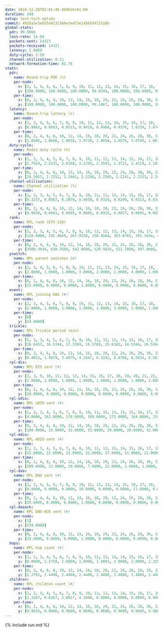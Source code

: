 ```yaml
---
date: 2018-12-28T02:01:45.494616+01:00
duration: 240
setup: test-tsch-optims
commit: 4928a5e1e035d42313b0e3ed73e14565d972510b
global-stats:
  pdr: 99.9860
  loss-rate: 1e-04
  packets-sent: 14323
  packets-received: 14321
  latency: 1.0469
  duty-cycle: 2.50
  channel-utilization: 0.11
  network-formation-time: 82.78
stats:
  pdr:
    name: Round-trip PDR (%)
    per-node:
      x: [2, 3, 4, 5, 6, 7, 8, 9, 10, 11, 12, 13, 14, 15, 16, 17, 18, 19, 20, 21, 22, 23, 24, 25]
      y: [100.0000, 100.0000, 100.0000, 99.8344, 100.0000, 100.0000, 99.8342, 100.0000, 100.0000, 100.0000, 100.0000, 100.0000, 100.0000, 100.0000, 100.0000, 100.0000, 100.0000, 100.0000, 100.0000, 100.0000, 100.0000, 100.0000, 100.0000, 100.0000]
    per-time:
      x: [0, 2, 4, 6, 8, 10, 12, 14, 16, 18, 20, 22, 24, 26, 28, 30, 32, 34, 36, 38, 40, 42, 44, 46, 48, 50, 52, 54, 56, 58, 60, 62, 64, 66, 68, 70, 72, 74, 76, 78, 80, 82, 84, 86, 88, 90, 92, 94, 96, 98, 100, 102, 104, 106, 108, 110, 112, 114, 116, 118, 120, 122, 124, 126, 128, 130, 132, 134, 136, 138, 140, 142, 144, 146, 148, 150, 152, 154, 156, 158, 160, 162, 164, 166, 168, 170, 172, 174, 176, 178, 180, 182, 184, 186, 188, 190, 192, 194, 196, 198, 200, 202, 204, 206, 208, 210, 212, 214, 216, 218, 220, 222, 224, 226, 228, 230, 232, 234, 236, 238, 240]
      y: [100.0000, 100.0000, 100.0000, 99.1667, 100.0000, 100.0000, 100.0000, 100.0000, 100.0000, 100.0000, 100.0000, 100.0000, 100.0000, 100.0000, 100.0000, 100.0000, 100.0000, 100.0000, 100.0000, 100.0000, 100.0000, 100.0000, 100.0000, 100.0000, 100.0000, 100.0000, 100.0000, 100.0000, 100.0000, 100.0000, 100.0000, 100.0000, 100.0000, 100.0000, 100.0000, 100.0000, 100.0000, 100.0000, 100.0000, 100.0000, 100.0000, 100.0000, 100.0000, 100.0000, 100.0000, 100.0000, 100.0000, 100.0000, 100.0000, 100.0000, 100.0000, 100.0000, 100.0000, 100.0000, 100.0000, 100.0000, 100.0000, 100.0000, 100.0000, 100.0000, 100.0000, 100.0000, 100.0000, 100.0000, 100.0000, 100.0000, 100.0000, 100.0000, 100.0000, 100.0000, 100.0000, 100.0000, 100.0000, 100.0000, 100.0000, 100.0000, 100.0000, 100.0000, 100.0000, 100.0000, 100.0000, 100.0000, 100.0000, 100.0000, 100.0000, 100.0000, 100.0000, 100.0000, 100.0000, 100.0000, 100.0000, 100.0000, 100.0000, 100.0000, 100.0000, 100.0000, 100.0000, 100.0000, 99.1667, 100.0000, 100.0000, 100.0000, 100.0000, 100.0000, 100.0000, 100.0000, 100.0000, 100.0000, 100.0000, 100.0000, 100.0000, 100.0000, 100.0000, 100.0000, 100.0000, 100.0000, 100.0000, 100.0000, 100.0000, 100.0000, null]
  latency:
    name: Round-trip latency (s)
    per-node:
      x: [2, 3, 4, 5, 6, 7, 8, 9, 10, 11, 12, 13, 14, 15, 16, 17, 18, 19, 20, 21, 22, 23, 24, 25]
      y: [0.8961, 0.8603, 0.8515, 0.9419, 0.9960, 0.9376, 1.0239, 1.0746, 0.9350, 1.0395, 1.0172, 0.9394, 1.0137, 1.0535, 1.0600, 1.1240, 1.0889, 1.0707, 1.1013, 1.2042, 1.1997, 1.2474, 1.2442, 1.1997]
    per-time:
      x: [0, 2, 4, 6, 8, 10, 12, 14, 16, 18, 20, 22, 24, 26, 28, 30, 32, 34, 36, 38, 40, 42, 44, 46, 48, 50, 52, 54, 56, 58, 60, 62, 64, 66, 68, 70, 72, 74, 76, 78, 80, 82, 84, 86, 88, 90, 92, 94, 96, 98, 100, 102, 104, 106, 108, 110, 112, 114, 116, 118, 120, 122, 124, 126, 128, 130, 132, 134, 136, 138, 140, 142, 144, 146, 148, 150, 152, 154, 156, 158, 160, 162, 164, 166, 168, 170, 172, 174, 176, 178, 180, 182, 184, 186, 188, 190, 192, 194, 196, 198, 200, 202, 204, 206, 208, 210, 212, 214, 216, 218, 220, 222, 224, 226, 228, 230, 232, 234, 236, 238, 240]
      y: [1.0586, 1.0666, 1.0638, 1.0739, 1.0654, 1.0576, 1.0749, 1.0635, 1.0757, 1.0656, 1.0823, 1.0466, 1.0651, 1.0602, 1.0563, 1.0666, 1.0574, 1.0536, 1.0613, 1.0541, 1.0640, 1.0652, 1.0696, 1.0464, 1.0414, 1.0588, 1.0388, 1.0840, 1.0633, 1.0419, 1.0403, 1.0658, 1.0251, 1.0588, 1.0638, 1.0571, 1.0468, 1.0800, 1.0779, 1.0500, 1.0587, 1.0551, 1.0649, 1.0313, 1.0509, 1.0731, 1.0635, 1.0713, 1.1061, 1.0964, 1.0755, 1.1155, 1.1030, 1.0726, 1.0501, 1.0497, 1.0516, 1.0490, 1.0850, 1.0683, 1.0689, 1.0492, 1.0433, 1.0400, 1.0528, 1.0492, 1.0342, 1.0659, 1.0478, 1.0337, 1.0518, 1.0438, 1.0214, 1.0258, 1.0243, 1.0369, 1.0473, 1.0459, 1.0485, 1.0297, 1.0403, 1.0407, 1.0373, 1.0450, 1.0468, 1.0167, 1.0177, 1.0212, 1.0283, 1.0093, 1.0416, 1.0306, 1.0279, 1.0305, 1.0280, 1.0341, 1.0286, 1.0119, 1.0267, 1.0237, 1.0197, 1.0302, 1.0069, 1.0291, 1.0190, 1.0203, 1.0172, 1.0260, 1.0145, 1.0007, 1.0051, 1.0204, 1.0370, 1.0183, 1.0147, 1.0261, 1.0093, 1.0279, 1.0038, 0.9979, null]
  duty-cycle:
    name: Radio duty cycle (%)
    per-node:
      x: [1, 2, 3, 4, 5, 6, 7, 8, 9, 10, 11, 12, 13, 14, 15, 16, 17, 18, 19, 20, 21, 22, 23, 24, 25]
      y: [2.7924, 2.2131, 2.8160, 3.1293, 2.3593, 2.3721, 2.4119, 2.1827, 2.1918, 2.2057, 2.1758, 2.2266, 2.9527, 2.3711, 2.2671, 2.2744, 2.4790, 2.4575, 2.3447, 2.5079, 2.3344, 2.3260, 2.3292, 2.4451, 2.4430]
    per-time:
      x: [0, 2, 4, 6, 8, 10, 12, 14, 16, 18, 20, 22, 24, 26, 28, 30, 32, 34, 36, 38, 40, 42, 44, 46, 48, 50, 52, 54, 56, 58, 60, 62, 64, 66, 68, 70, 72, 74, 76, 78, 80, 82, 84, 86, 88, 90, 92, 94, 96, 98, 100, 102, 104, 106, 108, 110, 112, 114, 116, 118, 120, 122, 124, 126, 128, 130, 132, 134, 136, 138, 140, 142, 144, 146, 148, 150, 152, 154, 156, 158, 160, 162, 164, 166, 168, 170, 172, 174, 176, 178, 180, 182, 184, 186, 188, 190, 192, 194, 196, 198, 200, 202, 204, 206, 208, 210, 212, 214, 216, 218, 220, 222, 224, 226, 228, 230, 232, 234, 236, 238]
      y: [24.5957, 2.2552, 2.2441, 2.2298, 2.2565, 2.2241, 2.2323, 2.2434, 2.2570, 2.2343, 2.2298, 2.2310, 2.2250, 2.2326, 2.2789, 2.2357, 2.2309, 2.2297, 2.2259, 2.2172, 2.2257, 2.2248, 2.2227, 2.2313, 2.2237, 2.2135, 2.2302, 2.2138, 2.2661, 2.2428, 2.2166, 2.2219, 2.2390, 2.2043, 2.2264, 2.2292, 2.2239, 2.8545, 2.7791, 2.7454, 2.2352, 2.2341, 2.2157, 2.2503, 2.1991, 2.2180, 2.2268, 2.2091, 2.2538, 2.2698, 2.2427, 2.2545, 2.2560, 2.2368, 2.2205, 2.2130, 2.2294, 2.2451, 2.2202, 2.2357, 2.2309, 2.2285, 2.2144, 2.2136, 2.2120, 2.2170, 2.2185, 2.2250, 2.2427, 2.2124, 2.2182, 2.2388, 2.2204, 2.2079, 2.2119, 2.2006, 2.2210, 2.2380, 2.2270, 2.2273, 2.2137, 2.2198, 2.2349, 2.2378, 2.2415, 2.2497, 2.2223, 2.2219, 2.2222, 2.2089, 2.2070, 2.2368, 2.2143, 2.2153, 2.2239, 2.2210, 2.2205, 2.2182, 2.2203, 2.2465, 2.2253, 2.2352, 2.2173, 2.2322, 2.2430, 2.2210, 2.2358, 2.2213, 2.2534, 2.2187, 2.2091, 2.2403, 2.2343, 2.2595, 2.2277, 2.2367, 2.2322, 2.2339, 2.2352, 2.1926]
  channel-utilization:
    name: Channel utilization (%)
    per-node:
      x: [1, 2, 3, 4, 5, 6, 7, 8, 9, 10, 11, 12, 13, 14, 15, 16, 17, 18, 19, 20, 21, 22, 23, 24, 25]
      y: [0.3257, 0.0563, 0.2070, 0.4650, 0.0319, 0.0299, 0.0313, 0.0343, 0.0316, 0.0862, 0.0345, 0.0612, 0.3316, 0.0320, 0.0487, 0.0301, 0.0382, 0.0665, 0.0685, 0.0797, 0.0325, 0.0515, 0.0328, 0.0311, 0.0318]
    per-time:
      x: [0, 2, 4, 6, 8, 10, 12, 14, 16, 18, 20, 22, 24, 26, 28, 30, 32, 34, 36, 38, 40, 42, 44, 46, 48, 50, 52, 54, 56, 58, 60, 62, 64, 66, 68, 70, 72, 74, 76, 78, 80, 82, 84, 86, 88, 90, 92, 94, 96, 98, 100, 102, 104, 106, 108, 110, 112, 114, 116, 118, 120, 122, 124, 126, 128, 130, 132, 134, 136, 138, 140, 142, 144, 146, 148, 150, 152, 154, 156, 158, 160, 162, 164, 166, 168, 170, 172, 174, 176, 178, 180, 182, 184, 186, 188, 190, 192, 194, 196, 198, 200, 202, 204, 206, 208, 210, 212, 214, 216, 218, 220, 222, 224, 226, 228, 230, 232, 234, 236, 238]
      y: [0.0838, 0.0941, 0.0895, 0.0885, 0.0932, 0.0857, 0.0891, 0.0923, 0.0940, 0.0916, 0.0880, 0.0908, 0.0877, 0.0889, 0.1032, 0.0892, 0.0891, 0.0878, 0.0888, 0.0872, 0.0896, 0.0874, 0.0873, 0.0893, 0.0870, 0.0827, 0.0899, 0.0842, 0.0993, 0.0927, 0.0867, 0.0852, 0.0915, 0.0821, 0.0868, 0.0885, 0.0881, 0.2415, 0.1943, 0.1714, 0.0872, 0.0917, 0.0854, 0.0968, 0.0808, 0.0861, 0.0883, 0.0844, 0.0979, 0.1005, 0.0946, 0.0982, 0.0965, 0.0934, 0.0874, 0.0853, 0.0905, 0.0930, 0.0859, 0.0905, 0.0898, 0.0892, 0.0862, 0.0864, 0.0858, 0.0857, 0.0876, 0.0880, 0.0932, 0.0846, 0.0882, 0.0919, 0.0880, 0.0843, 0.0844, 0.0802, 0.0863, 0.0893, 0.0894, 0.0893, 0.0853, 0.0885, 0.0918, 0.0919, 0.0920, 0.0949, 0.0857, 0.0872, 0.0879, 0.0830, 0.0839, 0.0943, 0.0847, 0.0854, 0.0865, 0.0855, 0.0875, 0.0869, 0.0882, 0.0950, 0.0886, 0.0897, 0.0853, 0.0890, 0.0924, 0.0861, 0.0912, 0.0866, 0.0961, 0.0868, 0.0830, 0.0908, 0.0914, 0.0971, 0.0890, 0.0907, 0.0914, 0.0896, 0.0912, 0.0760]
  rank:
    name: RPL rank (ETX-128)
    per-node:
      x: [1, 2, 3, 4, 5, 6, 7, 8, 9, 10, 11, 12, 13, 14, 15, 16, 17, 18, 19, 20, 21, 22, 23, 24, 25]
      y: [128.0000, 291.9669, 267.9150, 258.4564, 363.8765, 391.1694, 400.9793, 524.7623, 530.3527, 391.5537, 560.4362, 397.4523, 405.7925, 536.8388, 517.8066, 565.7184, 816.8245, 553.3004, 538.5685, 580.6255, 705.0518, 672.5992, 994.5466, 987.6815, 748.2286]
    per-time:
      x: [0, 2, 4, 6, 8, 10, 12, 14, 16, 18, 20, 22, 24, 26, 28, 30, 32, 34, 36, 38, 40, 42, 44, 46, 48, 50, 52, 54, 56, 58, 60, 62, 64, 66, 68, 70, 72, 74, 76, 78, 80, 82, 84, 86, 88, 90, 92, 94, 96, 98, 100, 102, 104, 106, 108, 110, 112, 114, 116, 118, 120, 122, 124, 126, 128, 130, 132, 134, 136, 138, 140, 142, 144, 146, 148, 150, 152, 154, 156, 158, 160, 162, 164, 166, 168, 170, 172, 174, 176, 178, 180, 182, 184, 186, 188, 190, 192, 194, 196, 198, 200, 202, 204, 206, 208, 210, 212, 214, 216, 218, 220, 222, 224, 226, 228, 230, 232, 234, 236, 238]
      y: [3508.3649, 630.7600, 542.6600, 529.9020, 511.7800, 497.9600, 503.9800, 521.7400, 499.6000, 499.0000, 493.0196, 491.4800, 492.8824, 489.2600, 519.3529, 495.7200, 493.5400, 494.4400, 507.8431, 511.4118, 512.6275, 512.0400, 512.3600, 508.5882, 501.0800, 490.7843, 487.8600, 495.8627, 494.7200, 493.7200, 497.8000, 509.3529, 512.1800, 502.6000, 498.4600, 501.4200, 497.2308, 328.0593, 286.8650, 277.5697, 346.7907, 484.9804, 477.6667, 506.4800, 503.2000, 506.0800, 499.4800, 501.5490, 518.5091, 488.5200, 488.8800, 495.9600, 498.1200, 493.1961, 487.0196, 478.6400, 481.9020, 487.1800, 494.2549, 484.8600, 487.4200, 477.3725, 474.7500, 467.6400, 466.0000, 469.6078, 479.2308, 475.9400, 489.2745, 487.2000, 483.5294, 487.4510, 479.8039, 468.4600, 464.3000, 463.8200, 466.3400, 463.1400, 467.6200, 467.7800, 473.2400, 494.0000, 492.5600, 499.8077, 490.2600, 501.6200, 490.6600, 481.9020, 476.5098, 473.0800, 475.5385, 481.7600, 474.1800, 475.6200, 474.8600, 477.0600, 478.3000, 475.5294, 475.5098, 475.8462, 472.3800, 474.7800, 471.1400, 470.8800, 477.9400, 477.9400, 475.1765, 475.7200, 480.0755, 469.2600, 469.5600, 469.2745, 469.5800, 480.8200, 480.7600, 481.4200, 490.6000, 500.2000, 491.3529, 486.7800]
  pswitch:
    name: RPL parent switches (#)
    per-node:
      x: [2, 3, 4, 5, 6, 7, 8, 9, 10, 11, 12, 13, 14, 15, 16, 17, 18, 19, 20, 21, 22, 23, 24, 25]
      y: [2.0000, 1.0000, 1.0000, 3.0000, 2.0000, 2.0000, 4.0000, 1.0000, 2.0000, 3.0000, 1.0000, 1.0000, 2.0000, 3.0000, 5.0000, 5.0000, 3.0000, 1.0000, 3.0000, 11.0000, 2.0000, 7.0000, 8.0000, 6.0000]
    per-time:
      x: [0, 2, 4, 6, 8, 10, 12, 14, 16, 18, 20, 22, 24, 26, 28, 30, 32, 34, 36, 38, 40, 42, 44, 46, 48, 50, 52, 54, 56, 58, 60, 62, 64, 66, 68, 70, 72, 74, 76, 78, 80, 82, 84, 86, 88, 90, 92, 94, 96, 98, 100, 102, 104, 106, 108, 110, 112, 114, 116, 118, 120, 122, 124, 126, 128, 130, 132, 134, 136, 138, 140, 142, 144, 146, 148, 150, 152, 154, 156, 158, 160, 162, 164, 166, 168, 170, 172, 174, 176, 178, 180, 182, 184, 186, 188, 190, 192, 194, 196, 198, 200, 202, 204, 206, 208, 210, 212, 214, 216, 218, 220, 222, 224, 226, 228, 230, 232, 234, 236]
      y: [25.0000, 0.0000, 0.0000, 1.0000, 0.0000, 0.0000, 0.0000, 0.0000, 0.0000, 0.0000, 1.0000, 0.0000, 1.0000, 0.0000, 1.0000, 0.0000, 0.0000, 0.0000, 1.0000, 1.0000, 1.0000, 0.0000, 0.0000, 1.0000, 0.0000, 1.0000, 0.0000, 1.0000, 0.0000, 0.0000, 0.0000, 1.0000, 0.0000, 0.0000, 0.0000, 0.0000, 2.0000, 0.0000, 0.0000, 1.0000, 0.0000, 1.0000, 1.0000, 0.0000, 0.0000, 0.0000, 0.0000, 1.0000, 5.0000, 0.0000, 0.0000, 0.0000, 0.0000, 1.0000, 1.0000, 0.0000, 1.0000, 0.0000, 1.0000, 0.0000, 0.0000, 1.0000, 2.0000, 0.0000, 0.0000, 1.0000, 2.0000, 0.0000, 1.0000, 0.0000, 1.0000, 1.0000, 1.0000, 0.0000, 0.0000, 0.0000, 0.0000, 0.0000, 0.0000, 0.0000, 0.0000, 2.0000, 0.0000, 2.0000, 0.0000, 0.0000, 0.0000, 1.0000, 1.0000, 0.0000, 2.0000, 0.0000, 0.0000, 0.0000, 0.0000, 0.0000, 0.0000, 1.0000, 1.0000, 2.0000, 0.0000, 0.0000, 0.0000, 0.0000, 0.0000, 0.0000, 1.0000, 0.0000, 3.0000, 0.0000, 0.0000, 1.0000, 0.0000, 0.0000, 0.0000, 0.0000, 0.0000, 0.0000, 1.0000]
  event:
    name: RPL joining DAG (#)
    per-node:
      x: [2, 3, 4, 5, 6, 7, 8, 9, 10, 11, 12, 13, 14, 15, 16, 17, 18, 19, 20, 21, 22, 23, 24, 25]
      y: [1.0000, 1.0000, 1.0000, 1.0000, 1.0000, 1.0000, 1.0000, 1.0000, 1.0000, 1.0000, 1.0000, 1.0000, 1.0000, 1.0000, 1.0000, 1.0000, 1.0000, 1.0000, 1.0000, 1.0000, 1.0000, 1.0000, 1.0000, 1.0000]
    per-time:
      x: [0]
      y: [24.0000]
  trickle:
    name: RPL Trickle period (min)
    per-node:
      x: [1, 2, 3, 4, 5, 6, 7, 8, 9, 10, 11, 12, 13, 14, 15, 16, 17, 18, 19, 20, 21, 22, 23, 24, 25]
      y: [16.6457, 16.5344, 17.3369, 16.5769, 15.6182, 16.5344, 16.5344, 16.0119, 16.5228, 16.5344, 16.5382, 16.5304, 16.5304, 16.5344, 16.5382, 16.5453, 16.5384, 16.5306, 16.5251, 16.5306, 16.5608, 16.5338, 16.5460, 16.4795, 16.6094]
    per-time:
      x: [0, 2, 4, 6, 8, 10, 12, 14, 16, 18, 20, 22, 24, 26, 28, 30, 32, 34, 36, 38, 40, 42, 44, 46, 48, 50, 52, 54, 56, 58, 60, 62, 64, 66, 68, 70, 72, 74, 76, 78, 80, 82, 84, 86, 88, 90, 92, 94, 96, 98, 100, 102, 104, 106, 108, 110, 112, 114, 116, 118, 120, 122, 124, 126, 128, 130, 132, 134, 136, 138, 140, 142, 144, 146, 148, 150, 152, 154, 156, 158, 160, 162, 164, 166, 168, 170, 172, 174, 176, 178, 180, 182, 184, 186, 188, 190, 192, 194, 196, 198, 200, 202, 204, 206, 208, 210, 212, 214, 216, 218, 220, 222, 224, 226, 228, 230, 232, 234, 236, 238]
      y: [0.4031, 1.9879, 3.4079, 4.2847, 6.3242, 8.4760, 8.5634, 8.5634, 9.0877, 17.1267, 16.9623, 17.1267, 17.3049, 17.4763, 17.4763, 17.4763, 17.4763, 17.4763, 17.4763, 17.4763, 17.4763, 17.4763, 17.4763, 17.4763, 17.4763, 17.4763, 17.4763, 17.4763, 17.4763, 17.4763, 17.4763, 17.4763, 17.4763, 17.4763, 17.4763, 17.4763, 17.4763, 17.4763, 17.4763, 17.4763, 17.4763, 17.4763, 17.4763, 17.4763, 17.4763, 17.4763, 17.4763, 17.4763, 17.4763, 17.4763, 17.4763, 17.4763, 17.4763, 17.4763, 17.4763, 17.4763, 17.4763, 17.4763, 17.4763, 17.4763, 17.4763, 17.4763, 17.4763, 17.4763, 17.4763, 17.4763, 17.4763, 17.4763, 17.4763, 17.4763, 17.4763, 17.4763, 17.4763, 17.4763, 17.4763, 17.4763, 17.4763, 17.4763, 17.4763, 17.4763, 17.4763, 17.4763, 17.4763, 17.4763, 17.4763, 17.4763, 17.4763, 17.4763, 17.4763, 17.4763, 17.4763, 17.4763, 17.4763, 17.4763, 17.4763, 17.4763, 17.4763, 17.4763, 17.4763, 16.4956, 16.8646, 16.9520, 16.9520, 17.0394, 17.1267, 17.1267, 17.1336, 17.1267, 17.4763, 17.4763, 17.4763, 17.4763, 17.4763, 17.4763, 17.4763, 17.4763, 17.4763, 17.4763, 17.4763, 17.4763]
  rpl-dis:
    name: RPL DIS sent (#)
    per-node:
      x: [2, 3, 9, 10, 11, 12, 13, 14, 15, 16, 17, 18, 19, 20, 21, 22, 23, 24, 25]
      y: [1.0000, 2.0000, 1.0000, 1.0000, 1.0000, 1.0000, 1.0000, 2.0000, 1.0000, 1.0000, 1.0000, 1.0000, 1.0000, 1.0000, 1.0000, 1.0000, 1.0000, 2.0000, 1.0000]
    per-time:
      x: [0, 2, 4, 6, 8, 10, 12, 14, 16, 18, 20, 22, 24, 26, 28, 30, 32, 34, 36, 38, 40, 42, 44, 46, 48, 50, 52, 54, 56, 58, 60, 62, 64, 66, 68, 70, 72, 74, 76]
      y: [20.0000, 0.0000, 0.0000, 0.0000, 0.0000, 0.0000, 0.0000, 0.0000, 0.0000, 0.0000, 0.0000, 0.0000, 0.0000, 0.0000, 0.0000, 0.0000, 0.0000, 0.0000, 0.0000, 0.0000, 0.0000, 0.0000, 0.0000, 0.0000, 0.0000, 0.0000, 0.0000, 0.0000, 0.0000, 0.0000, 0.0000, 0.0000, 0.0000, 0.0000, 0.0000, 0.0000, 0.0000, 0.0000, 2.0000]
  rpl-udio:
    name: RPL uDIO sent (#)
    per-node:
      x: [1, 2, 3, 4, 5, 6, 7, 8, 9, 10, 11, 12, 13, 14, 15, 16, 17, 18, 19, 20, 21, 22, 23, 24, 25]
      y: [4.0000, 162.0000, 170.0000, 109.0000, 171.0000, 164.0000, 159.0000, 164.0000, 166.0000, 167.0000, 161.0000, 162.0000, 115.0000, 168.0000, 169.0000, 167.0000, 164.0000, 164.0000, 151.0000, 169.0000, 169.0000, 167.0000, 160.0000, 168.0000, 172.0000]
    per-time:
      x: [0, 2, 4, 6, 8, 10, 12, 14, 16, 18, 20, 22, 24, 26, 28, 30, 32, 34, 36, 38, 40, 42, 44, 46, 48, 50, 52, 54, 56, 58, 60, 62, 64, 66, 68, 70, 72, 74, 76, 78, 80, 82, 84, 86, 88, 90, 92, 94, 96, 98, 100, 102, 104, 106, 108, 110, 112, 114, 116, 118, 120, 122, 124, 126, 128, 130, 132, 134, 136, 138, 140, 142, 144, 146, 148, 150, 152, 154, 156, 158, 160, 162, 164, 166, 168, 170, 172, 174, 176, 178, 180, 182, 184, 186, 188, 190, 192, 194, 196, 198, 200, 202, 204, 206, 208, 210, 212, 214, 216, 218, 220, 222, 224, 226, 228, 230, 232, 234, 236, 238, 240]
      y: [100.0000, 35.0000, 32.0000, 33.0000, 29.0000, 28.0000, 32.0000, 38.0000, 29.0000, 34.0000, 29.0000, 30.0000, 31.0000, 32.0000, 36.0000, 34.0000, 30.0000, 30.0000, 27.0000, 25.0000, 34.0000, 30.0000, 30.0000, 32.0000, 32.0000, 34.0000, 27.0000, 31.0000, 35.0000, 29.0000, 30.0000, 37.0000, 31.0000, 32.0000, 30.0000, 29.0000, 30.0000, 45.0000, 34.0000, 33.0000, 27.0000, 29.0000, 28.0000, 36.0000, 32.0000, 31.0000, 34.0000, 35.0000, 40.0000, 30.0000, 31.0000, 31.0000, 31.0000, 35.0000, 33.0000, 29.0000, 34.0000, 32.0000, 28.0000, 31.0000, 31.0000, 29.0000, 33.0000, 36.0000, 31.0000, 30.0000, 25.0000, 29.0000, 36.0000, 34.0000, 33.0000, 28.0000, 29.0000, 29.0000, 31.0000, 36.0000, 34.0000, 33.0000, 28.0000, 33.0000, 28.0000, 28.0000, 32.0000, 29.0000, 31.0000, 35.0000, 28.0000, 31.0000, 29.0000, 30.0000, 35.0000, 27.0000, 34.0000, 34.0000, 29.0000, 34.0000, 24.0000, 31.0000, 33.0000, 34.0000, 33.0000, 31.0000, 31.0000, 32.0000, 35.0000, 28.0000, 37.0000, 32.0000, 31.0000, 27.0000, 29.0000, 31.0000, 35.0000, 28.0000, 34.0000, 34.0000, 37.0000, 34.0000, 29.0000, 30.0000, 4.0000]
  rpl-mdio:
    name: RPL mDIO sent (#)
    per-node:
      x: [1, 2, 3, 4, 5, 6, 7, 8, 9, 10, 11, 12, 13, 14, 15, 16, 17, 18, 19, 20, 21, 22, 23, 24, 25]
      y: [22.0000, 22.0000, 23.0000, 22.0000, 27.0000, 21.0000, 21.0000, 28.0000, 20.0000, 20.0000, 20.0000, 21.0000, 22.0000, 20.0000, 21.0000, 20.0000, 20.0000, 21.0000, 20.0000, 20.0000, 20.0000, 20.0000, 21.0000, 21.0000, 20.0000]
    per-time:
      x: [0, 2, 4, 6, 8, 10, 12, 14, 16, 18, 20, 22, 24, 26, 28, 30, 32, 34, 36, 38, 40, 42, 44, 46, 48, 50, 52, 54, 56, 58, 60, 62, 64, 66, 68, 70, 72, 74, 76, 78, 80, 82, 84, 86, 88, 90, 92, 94, 96, 98, 100, 102, 104, 106, 108, 110, 112, 114, 116, 118, 120, 122, 124, 126, 128, 130, 132, 134, 136, 138, 140, 142, 144, 146, 148, 150, 152, 154, 156, 158, 160, 162, 164, 166, 168, 170, 172, 174, 176, 178, 180, 182, 184, 186, 188, 190, 192, 194, 196, 198, 200, 202, 204, 206, 208, 210, 212, 214, 216, 218, 220, 222, 224, 226, 228, 230, 232, 234, 236, 238]
      y: [109.0000, 32.0000, 19.0000, 7.0000, 22.0000, 2.0000, 1.0000, 11.0000, 13.0000, 0.0000, 1.0000, 0.0000, 0.0000, 2.0000, 6.0000, 5.0000, 3.0000, 8.0000, 1.0000, 0.0000, 0.0000, 0.0000, 8.0000, 3.0000, 7.0000, 3.0000, 3.0000, 1.0000, 0.0000, 0.0000, 0.0000, 7.0000, 7.0000, 4.0000, 4.0000, 3.0000, 0.0000, 1.0000, 0.0000, 3.0000, 8.0000, 5.0000, 5.0000, 3.0000, 0.0000, 0.0000, 1.0000, 0.0000, 6.0000, 8.0000, 3.0000, 3.0000, 3.0000, 1.0000, 1.0000, 0.0000, 0.0000, 9.0000, 6.0000, 4.0000, 5.0000, 0.0000, 0.0000, 0.0000, 0.0000, 2.0000, 3.0000, 5.0000, 7.0000, 7.0000, 1.0000, 0.0000, 1.0000, 0.0000, 5.0000, 0.0000, 6.0000, 8.0000, 5.0000, 0.0000, 1.0000, 0.0000, 0.0000, 3.0000, 7.0000, 6.0000, 3.0000, 4.0000, 0.0000, 2.0000, 0.0000, 0.0000, 2.0000, 5.0000, 7.0000, 10.0000, 0.0000, 0.0000, 1.0000, 4.0000, 1.0000, 6.0000, 5.0000, 7.0000, 7.0000, 0.0000, 1.0000, 0.0000, 1.0000, 4.0000, 2.0000, 6.0000, 4.0000, 7.0000, 1.0000, 0.0000, 1.0000, 0.0000, 5.0000, 3.0000]
  rpl-dao:
    name: RPL DAO sent (#)
    per-node:
      x: [2, 3, 4, 5, 6, 7, 8, 9, 10, 11, 12, 13, 14, 15, 16, 17, 18, 19, 20, 21, 22, 23, 24, 25]
      y: [9.0000, 9.0000, 9.0000, 10.0000, 9.0000, 9.0000, 11.0000, 9.0000, 9.0000, 10.0000, 9.0000, 9.0000, 9.0000, 10.0000, 11.0000, 11.0000, 10.0000, 9.0000, 10.0000, 13.0000, 9.0000, 10.0000, 13.0000, 12.0000]
    per-time:
      x: [0, 2, 4, 6, 8, 10, 12, 14, 16, 18, 20, 22, 24, 26, 28, 30, 32, 34, 36, 38, 40, 42, 44, 46, 48, 50, 52, 54, 56, 58, 60, 62, 64, 66, 68, 70, 72, 74, 76, 78, 80, 82, 84, 86, 88, 90, 92, 94, 96, 98, 100, 102, 104, 106, 108, 110, 112, 114, 116, 118, 120, 122, 124, 126, 128, 130, 132, 134, 136, 138, 140, 142, 144, 146, 148, 150, 152, 154, 156, 158, 160, 162, 164, 166, 168, 170, 172, 174, 176, 178, 180, 182, 184, 186, 188, 190, 192, 194, 196, 198, 200, 202, 204, 206, 208, 210, 212, 214, 216, 218, 220, 222, 224, 226, 228, 230, 232, 234, 236]
      y: [25.0000, 0.0000, 0.0000, 1.0000, 0.0000, 0.0000, 0.0000, 0.0000, 0.0000, 0.0000, 1.0000, 0.0000, 1.0000, 0.0000, 22.0000, 0.0000, 0.0000, 0.0000, 1.0000, 1.0000, 0.0000, 1.0000, 0.0000, 1.0000, 1.0000, 1.0000, 0.0000, 1.0000, 17.0000, 2.0000, 0.0000, 1.0000, 0.0000, 0.0000, 0.0000, 1.0000, 1.0000, 2.0000, 2.0000, 1.0000, 0.0000, 1.0000, 6.0000, 10.0000, 0.0000, 1.0000, 0.0000, 1.0000, 4.0000, 1.0000, 1.0000, 1.0000, 1.0000, 1.0000, 2.0000, 1.0000, 1.0000, 12.0000, 1.0000, 0.0000, 0.0000, 2.0000, 2.0000, 0.0000, 2.0000, 1.0000, 4.0000, 1.0000, 3.0000, 0.0000, 2.0000, 10.0000, 2.0000, 0.0000, 0.0000, 0.0000, 0.0000, 1.0000, 1.0000, 1.0000, 1.0000, 4.0000, 3.0000, 3.0000, 1.0000, 7.0000, 4.0000, 2.0000, 1.0000, 0.0000, 2.0000, 1.0000, 0.0000, 1.0000, 1.0000, 0.0000, 3.0000, 2.0000, 1.0000, 6.0000, 6.0000, 2.0000, 0.0000, 1.0000, 1.0000, 1.0000, 1.0000, 1.0000, 3.0000, 1.0000, 2.0000, 3.0000, 0.0000, 5.0000, 5.0000, 1.0000, 0.0000, 1.0000, 1.0000]
  rpl-daoack:
    name: RPL DAO-ACK sent (#)
    per-node:
      x: [1]
      y: [239.0000]
    per-time:
      x: [0, 2, 4, 6, 8, 10, 12, 14, 16, 18, 20, 22, 24, 26, 28, 30, 32, 34, 36, 38, 40, 42, 44, 46, 48, 50, 52, 54, 56, 58, 60, 62, 64, 66, 68, 70, 72, 74, 76, 78, 80, 82, 84, 86, 88, 90, 92, 94, 96, 98, 100, 102, 104, 106, 108, 110, 112, 114, 116, 118, 120, 122, 124, 126, 128, 130, 132, 134, 136, 138, 140, 142, 144, 146, 148, 150, 152, 154, 156, 158, 160, 162, 164, 166, 168, 170, 172, 174, 176, 178, 180, 182, 184, 186, 188, 190, 192, 194, 196, 198, 200, 202, 204, 206, 208, 210, 212, 214, 216, 218, 220, 222, 224, 226, 228, 230, 232, 234, 236]
      y: [25.0000, 0.0000, 0.0000, 1.0000, 0.0000, 0.0000, 0.0000, 0.0000, 0.0000, 0.0000, 1.0000, 0.0000, 1.0000, 0.0000, 22.0000, 0.0000, 0.0000, 0.0000, 1.0000, 1.0000, 0.0000, 1.0000, 0.0000, 1.0000, 1.0000, 1.0000, 0.0000, 1.0000, 17.0000, 2.0000, 0.0000, 1.0000, 0.0000, 0.0000, 0.0000, 1.0000, 1.0000, 2.0000, 2.0000, 1.0000, 0.0000, 1.0000, 6.0000, 10.0000, 0.0000, 1.0000, 0.0000, 1.0000, 4.0000, 1.0000, 1.0000, 1.0000, 1.0000, 1.0000, 2.0000, 1.0000, 1.0000, 12.0000, 1.0000, 0.0000, 0.0000, 2.0000, 2.0000, 0.0000, 2.0000, 1.0000, 4.0000, 1.0000, 3.0000, 0.0000, 2.0000, 10.0000, 2.0000, 0.0000, 0.0000, 0.0000, 0.0000, 1.0000, 1.0000, 1.0000, 1.0000, 4.0000, 3.0000, 3.0000, 1.0000, 7.0000, 4.0000, 2.0000, 1.0000, 0.0000, 2.0000, 1.0000, 0.0000, 1.0000, 1.0000, 0.0000, 3.0000, 2.0000, 1.0000, 7.0000, 5.0000, 2.0000, 0.0000, 1.0000, 1.0000, 1.0000, 1.0000, 1.0000, 3.0000, 1.0000, 2.0000, 3.0000, 0.0000, 5.0000, 5.0000, 1.0000, 0.0000, 1.0000, 1.0000]
  hops:
    name: RPL hop count (#)
    per-node:
      x: [1, 2, 3, 4, 5, 6, 7, 8, 9, 10, 11, 12, 13, 14, 15, 16, 17, 18, 19, 20, 21, 22, 23, 24, 25]
      y: [0.0000, 1.1750, 1.0000, 1.0000, 1.5083, 2.0000, 2.0000, 2.3250, 3.0000, 2.0000, 2.4500, 2.0000, 2.0000, 3.0000, 2.1000, 3.0000, 3.0000, 3.0502, 3.0000, 3.0792, 3.6276, 3.6542, 4.1088, 4.1088, 4.0795]
    per-time:
      x: [0, 2, 4, 6, 8, 10, 12, 14, 16, 18, 20, 22, 24, 26, 28, 30, 32, 34, 36, 38, 40, 42, 44, 46, 48, 50, 52, 54, 56, 58, 60, 62, 64, 66, 68, 70, 72, 74, 76, 78, 80, 82, 84, 86, 88, 90, 92, 94, 96, 98, 100, 102, 104, 106, 108, 110, 112, 114, 116, 118, 120, 122, 124, 126, 128, 130, 132, 134, 136, 138, 140, 142, 144, 146, 148, 150, 152, 154, 156, 158, 160, 162, 164, 166, 168, 170, 172, 174, 176, 178, 180, 182, 184, 186, 188, 190, 192, 194, 196, 198, 200, 202, 204, 206, 208, 210, 212, 214, 216, 218, 220, 222, 224, 226, 228, 230, 232, 234, 236, 238]
      y: [2.2791, 2.4400, 2.4400, 2.4400, 2.4800, 2.4800, 2.4800, 2.4800, 2.4800, 2.4800, 2.4800, 2.4800, 2.5000, 2.5200, 2.5200, 2.5200, 2.5200, 2.5200, 2.5200, 2.5000, 2.4800, 2.4400, 2.4400, 2.4400, 2.4400, 2.4400, 2.4400, 2.4600, 2.4800, 2.4800, 2.4800, 2.4800, 2.4800, 2.4800, 2.4800, 2.4800, 2.4800, 2.4400, 2.4400, 2.4400, 2.4000, 2.4200, 2.4400, 2.4000, 2.4000, 2.4000, 2.4000, 2.4200, 2.6400, 2.7200, 2.7200, 2.7200, 2.7200, 2.5600, 2.5200, 2.4800, 2.4800, 2.4800, 2.5200, 2.5200, 2.5200, 2.4800, 2.4800, 2.4400, 2.4400, 2.4000, 2.4400, 2.4400, 2.4400, 2.4400, 2.4400, 2.4800, 2.4800, 2.4800, 2.4800, 2.4800, 2.4800, 2.4800, 2.4800, 2.4800, 2.4800, 2.4400, 2.4400, 2.4400, 2.4400, 2.4400, 2.4400, 2.4800, 2.4800, 2.4800, 2.4800, 2.4800, 2.4800, 2.4800, 2.4800, 2.4800, 2.4800, 2.4800, 2.4800, 2.5200, 2.5200, 2.5200, 2.5200, 2.5200, 2.5200, 2.5200, 2.5600, 2.5600, 2.5600, 2.5600, 2.5600, 2.5600, 2.5600, 2.5600, 2.5600, 2.5600, 2.5600, 2.5600, 2.5200, 2.5200]
  children:
    name: RPL children count (#)
    per-node:
      x: [1, 2, 3, 4, 5, 6, 7, 8, 9, 10, 11, 12, 13, 14, 15, 16, 17, 18, 19, 20, 21, 22, 23, 24, 25]
      y: [3.3167, 0.8167, 2.8917, 4.1000, 0.0000, 0.0000, 0.0000, 0.0000, 0.0000, 1.8000, 0.0000, 0.8125, 5.4167, 0.0000, 0.4583, 0.0000, 0.0502, 1.1423, 1.1292, 1.5042, 0.0000, 0.5375, 0.0000, 0.0000, 0.0000]
    per-time:
      x: [0, 2, 4, 6, 8, 10, 12, 14, 16, 18, 20, 22, 24, 26, 28, 30, 32, 34, 36, 38, 40, 42, 44, 46, 48, 50, 52, 54, 56, 58, 60, 62, 64, 66, 68, 70, 72, 74, 76, 78, 80, 82, 84, 86, 88, 90, 92, 94, 96, 98, 100, 102, 104, 106, 108, 110, 112, 114, 116, 118, 120, 122, 124, 126, 128, 130, 132, 134, 136, 138, 140, 142, 144, 146, 148, 150, 152, 154, 156, 158, 160, 162, 164, 166, 168, 170, 172, 174, 176, 178, 180, 182, 184, 186, 188, 190, 192, 194, 196, 198, 200, 202, 204, 206, 208, 210, 212, 214, 216, 218, 220, 222, 224, 226, 228, 230, 232, 234, 236, 238]
      y: [0.9535, 0.9600, 0.9600, 0.9600, 0.9600, 0.9600, 0.9600, 0.9600, 0.9600, 0.9600, 0.9600, 0.9600, 0.9600, 0.9600, 0.9600, 0.9600, 0.9600, 0.9600, 0.9600, 0.9600, 0.9600, 0.9600, 0.9600, 0.9600, 0.9600, 0.9600, 0.9600, 0.9600, 0.9600, 0.9600, 0.9600, 0.9600, 0.9600, 0.9600, 0.9600, 0.9600, 0.9600, 0.9600, 0.9600, 0.9600, 0.9600, 0.9600, 0.9600, 0.9600, 0.9600, 0.9600, 0.9600, 0.9600, 0.9600, 0.9600, 0.9600, 0.9600, 0.9600, 0.9600, 0.9600, 0.9600, 0.9600, 0.9600, 0.9600, 0.9600, 0.9600, 0.9600, 0.9600, 0.9600, 0.9600, 0.9600, 0.9600, 0.9600, 0.9600, 0.9600, 0.9600, 0.9600, 0.9600, 0.9600, 0.9600, 0.9600, 0.9600, 0.9600, 0.9600, 0.9600, 0.9600, 0.9600, 0.9600, 0.9600, 0.9600, 0.9600, 0.9600, 0.9600, 0.9600, 0.9600, 0.9600, 0.9600, 0.9600, 0.9600, 0.9600, 0.9600, 0.9600, 0.9600, 0.9600, 0.9600, 0.9600, 0.9600, 0.9600, 0.9600, 0.9600, 0.9600, 0.9600, 0.9600, 0.9600, 0.9600, 0.9600, 0.9600, 0.9600, 0.9600, 0.9600, 0.9600, 0.9600, 0.9600, 0.9600, 0.9600]
---
```


{% include run.md %}
